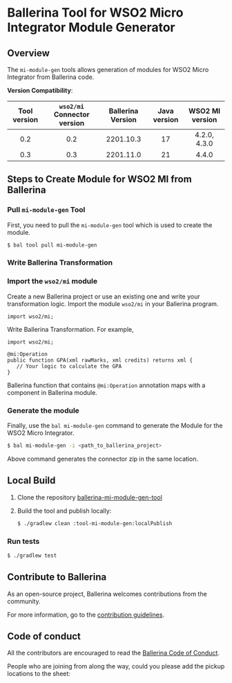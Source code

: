 # Ballerina Tool for WSO2 Micro Integrator Module Generator

## Overview

The `mi-module-gen` tools allows generation of modules for WSO2 Micro Integrator from Ballerina code.

**Version Compatibility**:

**Tool version**|**`wso2/mi` Connector version**|**Ballerina Version**|**Java version**|**WSO2 MI version**|
:-----:|:-----:|:-----:|:-----:|:-----:
0.2| 0.2| 2201.10.3| 17| 4.2.0, 4.3.0
0.3| 0.3| 2201.11.0| 21| 4.4.0


## Steps to Create Module for WSO2 MI from Ballerina

### Pull `mi-module-gen` Tool

First, you need to pull the `mi-module-gen` tool which is used to create the module.

```bash
$ bal tool pull mi-module-gen
```

### Write Ballerina Transformation

### Import the `wso2/mi` module

Create a new Ballerina project or use an existing one and write your transformation logic. Import the module `wso2/mi` in your Ballerina program.

```ballerina
import wso2/mi;
```

Write Ballerina Transformation. For example,

```ballerina
import wso2/mi;

@mi:Operation
public function GPA(xml rawMarks, xml credits) returns xml {
   // Your logic to calculate the GPA
}
```

Ballerina function that contains `@mi:Operation` annotation maps with a component in Ballerina module.

### Generate the module

Finally, use the `bal mi-module-gen` command to generate the Module for the WSO2 Micro Integrator.

```bash
$ bal mi-module-gen -i <path_to_ballerina_project>
```

Above command generates the connector zip in the same location.

## Local Build

1. Clone the repository [ballerina-mi-module-gen-tool](https://github.com/wso2-extensions/ballerina-mi-module-gen-tool.git)

2. Build the tool and publish locally:

   ```bash
   $ ./gradlew clean :tool-mi-module-gen:localPublish
   ```

### Run tests

   ```bash
   $ ./gradlew test
   ```

## Contribute to Ballerina

As an open-source project, Ballerina welcomes contributions from the community.

For more information, go to the [contribution guidelines](https://github.com/ballerina-platform/ballerina-lang/blob/master/CONTRIBUTING.md).

## Code of conduct

All the contributors are encouraged to read the [Ballerina Code of Conduct](https://ballerina.io/code-of-conduct).

 People who are joining from along the way, could you please add the pickup locations to the sheet:

